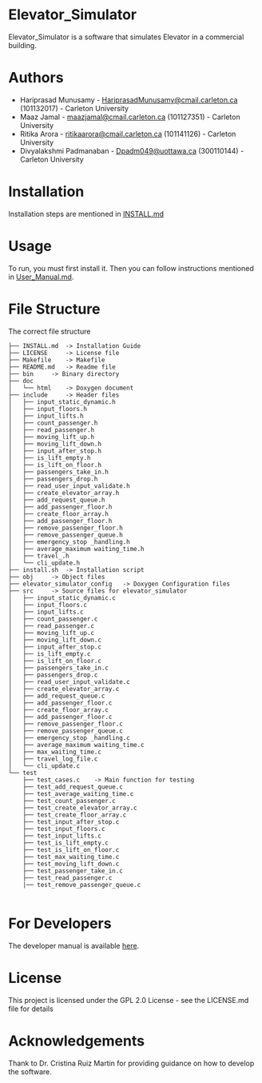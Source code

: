 # Elevator_Simulator

Elevator_Simulator is a software that simulates Elevator in a commercial building.


# Authors

- Hariprasad Munusamy - HariprasadMunusamy@cmail.carleton.ca (101132017) - Carleton University
- Maaz Jamal  - maazjamal@cmail.carleton.ca (101127351) - Carleton University
- Ritika Arora - ritikaarora@cmail.carleton.ca (101141126) - Carleton University
- Divyalakshmi Padmanaban  - Dpadm049@uottawa.ca (300110144) - Carleton University

# Installation

Installation steps are mentioned in [INSTALL.md](https://github.com/MaazJamal/elevator_simulator/blob/devel/INSTALL.md)

# Usage

To run, you must first install it. Then you can follow instructions mentioned in
[User_Manual.md](https://github.com/MaazJamal/elevator_simulator/blob/devel/doc/User_Manual.md).

# File Structure

The correct file structure

```
├── INSTALL.md 	-> Installation Guide
├── LICENSE 	-> License file
├── Makefile 	-> Makefile
├── README.md 	-> Readme file
├── bin 	-> Binary directory
├── doc
│   └── html 	-> Doxygen document
├── include 	-> Header files
│   ├── input_static_dynamic.h
│   ├── input_floors.h
│   ├── input_lifts.h
│   ├── count_passenger.h
│   ├── read_passenger.h
│   ├── moving_lift_up.h
│   ├── moving_lift_down.h
│   ├── input_after_stop.h
│   ├── is_lift_empty.h
│   ├── is_lift_on_floor.h
│   ├── passengers_take_in.h
│   ├── passengers_drop.h
│   ├── read_user_input_validate.h
│   ├── create_elevator_array.h
│   ├── add_request_queue.h
│   ├── add_passenger_floor.h
│   ├── create_floor_array.h
│   ├── add_passenger_floor.h
│   ├── remove_passenger_floor.h
│   ├── remove_passenger_queue.h
│   ├── emergency_stop _handling.h
│   ├── average_maximum waiting_time.h
│   ├── travel_.h
│   └── cli_update.h
├── install.sh 	-> Installation script
├── obj 	-> Object files
├── elevator_simulator_config 	-> Doxygen Configuration files
├── src 	-> Source files for elevator_simulator
│   ├── input_static_dynamic.c
│   ├── input_floors.c
│   ├── input_lifts.c
│   ├── count_passenger.c
│   ├── read_passenger.c
│   ├── moving_lift_up.c
│   ├── moving_lift_down.c
│   ├── input_after_stop.c
│   ├── is_lift_empty.c
│   ├── is_lift_on_floor.c
│   ├── passengers_take_in.c
│   ├── passengers_drop.c
│   ├── read_user_input_validate.c
│   ├── create_elevator_array.c
│   ├── add_request_queue.c
│   ├── add_passenger_floor.c
│   ├── create_floor_array.c
│   ├── add_passenger_floor.c
│   ├── remove_passenger_floor.c
│   ├── remove_passenger_queue.c
│   ├── emergency_stop _handling.c
│   ├── average_maximum waiting_time.c
│   ├── max_waiting_time.c
│   ├── travel_log_file.c
│   └── cli_update.c
└── test
    ├── test_cases.c	-> Main function for testing
    ├── test_add_request_queue.c
    ├── test_average_waiting_time.c
    ├── test_count_passenger.c 
    ├── test_create_elevator_array.c
    ├── test_create_floor_array.c
    ├── test_input_after_stop.c
    ├── test_input_floors.c
    ├── test_input_lifts.c
    ├── test_is_lift_empty.c
    ├── test_is_lift_on_floor.c
    ├── test_max_waiting_time.c
    ├── test_moving_lift_down.c 
    ├── test_passenger_take_in.c
    ├── test_read_passenger.c
    |── test_remove_passenger_queue.c
  
```

# For Developers

The developer manual is available [here](https://github.com/MaazJamal/elevator_simulator/blob/devel/doc/Developer_Manual.md).

# License

This project is licensed under the GPL 2.0 License - see the LICENSE.md file for details

# Acknowledgements

Thank to Dr. Cristina Ruiz Martin for providing guidance on how to develop the software.
